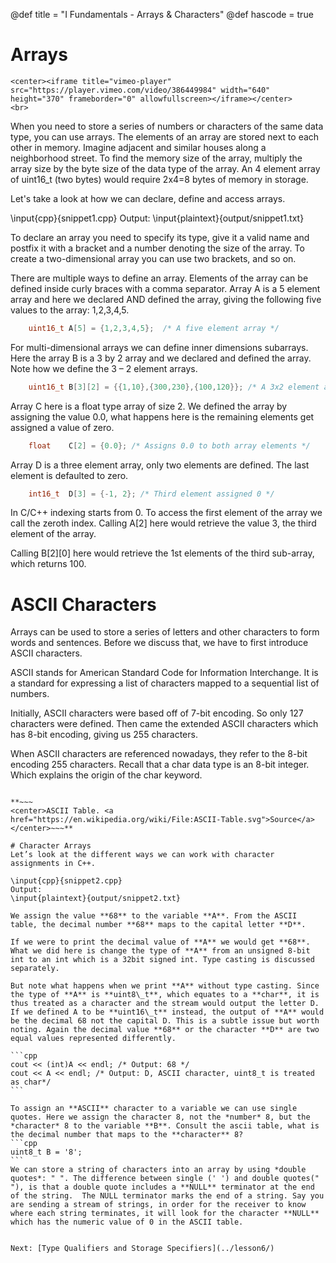 @def title = "I Fundamentals - Arrays & Characters"
@def hascode = true

# Arrays
~~~
<center><iframe title="vimeo-player" src="https://player.vimeo.com/video/386449984" width="640" height="370" frameborder="0" allowfullscreen></iframe></center>
<br>
~~~

When you need to store a series of numbers or characters of the same data type, you can use arrays. The elements of an array are stored next to each other in memory. Imagine adjacent and similar houses along a neighborhood street. To find the memory size of the array, multiply the array size by the byte size of the data type of the array. An 4 element array of uint16_t (two bytes) would require 2x4=8 bytes of memory in storage. 

Let's take a look at how we can declare, define and access arrays.  

\input{cpp}{snippet1.cpp}
Output:
\input{plaintext}{output/snippet1.txt}

To declare an array you need to specify its type, give it a valid name and postfix it with a bracket and a number denoting the size of the array. To create a two-dimensional array you can use two brackets, and so on.

There are multiple ways to define an array. Elements of the array can be defined inside curly braces with a comma separator. Array A is a 5 element array and here we declared AND defined the array, giving the following five values to the array: 1,2,3,4,5.

```cpp
    uint16_t A[5] = {1,2,3,4,5};  /* A five element array */
```
For multi-dimensional arrays we can define inner dimensions subarrays. Here the array B is a 3 by 2 array and we declared and defined the array. Note how we define the 3 – 2 element arrays. 

```cpp
    uint16_t B[3][2] = {{1,10},{300,230},{100,120}}; /* A 3x2 element array */
```
Array C here is a float type array of size 2. We defined the array by assigning the value 0.0, what happens here is the remaining elements get assigned a value of zero.   
```cpp
    float    C[2] = {0.0}; /* Assigns 0.0 to both array elements */
```
Array D is a three element array, only two elements are defined. The last element is defaulted to zero. 
```cpp
    int16_t  D[3] = {-1, 2}; /* Third element assigned 0 */
```
In C/C++ indexing starts from 0. To access the first element of the array we call the zeroth index. Calling A[2] here would retrieve the value 3, the third element of the array. 

Calling B[2][0] here would retrieve the 1st elements of the third sub-array, which returns 100. 

# ASCII Characters
Arrays can be used to store a series of letters and other characters to form words and sentences. Before we discuss that, we have to first introduce ASCII characters. 

ASCII stands for American Standard Code for Information Interchange. It is a standard for expressing a list of characters mapped to a sequential list of numbers. 

Initially, ASCII characters were based off of 7-bit encoding. So only 127 characters were defined. Then came the extended ASCII characters which has 8-bit encoding, giving us 255 characters. 

When ASCII characters are referenced nowadays, they refer to the 8-bit encoding 255 characters. Recall that a char data type is an 8-bit integer. Which explains the origin of the char keyword.

~~~<center><img src="/assets/part_i/media/ASCII-Table-wide.svg" style="max-width:786px"></center>~~~

**~~~
<center>ASCII Table. <a href="https://en.wikipedia.org/wiki/File:ASCII-Table.svg">Source</a></center>~~~**

# Character Arrays
Let’s look at the different ways we can work with character assignments in C++. 

\input{cpp}{snippet2.cpp}
Output:
\input{plaintext}{output/snippet2.txt}

We assign the value **68** to the variable **A**. From the ASCII table, the decimal number **68** maps to the capital letter **D**. 

If we were to print the decimal value of **A** we would get **68**. What we did here is change the type of **A** from an unsigned 8-bit int to an int which is a 32bit signed int. Type casting is discussed separately. 

But note what happens when we print **A** without type casting. Since the type of **A** is **uint8\_t**, which equates to a **char**, it is thus treated as a character and the stream would output the letter D. If we defined A to be **uint16\_t** instead, the output of **A** would be the decimal 68 not the capital D. This is a subtle issue but worth noting. Again the decimal value **68** or the character **D** are two equal values represented differently. 

```cpp
cout << (int)A << endl; /* Output: 68 */
cout << A << endl; /* Output: D, ASCII character, uint8_t is treated as char*/
```

To assign an **ASCII** character to a variable we can use single quotes. Here we assign the character 8, not the *number* 8, but the *character* 8 to the variable **B**. Consult the ascii table, what is the decimal number that maps to the **character** 8?
```cpp
uint8_t B = '8';
```
We can store a string of characters into an array by using *double quotes*: " ". The difference between single (' ') and double quotes(" "), is that a double quote includes a **NULL** terminator at the end of the string.  The NULL terminator marks the end of a string. Say you are sending a stream of strings, in order for the receiver to know where each string terminates, it will look for the character **NULL** which has the numeric value of 0 in the ASCII table.


Next: [Type Qualifiers and Storage Specifiers](../lesson6/)
